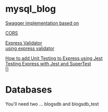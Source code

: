 # mysql_blog

[Swagger implementation based on](https://dev.to/kabartolo/how-to-document-an-express-api-with-swagger-ui-and-jsdoc-50do)  

[CORS](https://expressjs.com/en/resources/middleware/cors.html)  

[Express Validator](https://express-validator.github.io/docs/)  
[using express validator](https://medium.com/@hcach90/using-express-validator-for-data-validation-in-nodejs-6946afd9d67e)  

[How to add Unit Testing to Express using Jest](https://fek.io/blog/how-to-add-unit-testing-to-express-using-jest/)  
[Testing Express with Jest and SuperTest](https://www.albertgao.xyz/2017/05/24/how-to-test-expressjs-with-jest-and-supertest/)  
[]

# Databases
You'll need two ... blogsdb and blogsdb_test
